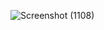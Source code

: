 ![Screenshot (1108)](https://github.com/user-attachments/assets/c52a1578-045a-4d77-83b8-1541fd1c88ea)
